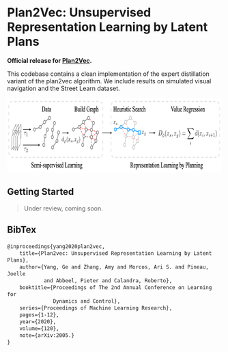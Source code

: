 # Plan2Vec: Unsupervised Representation Learning by Latent Plans 

**Official release for [Plan2Vec](https://geyang.github.io/plan2vec).**

This codebase contains a clean implementation of the expert distillation variant of the plan2vec algorithm. We include results on simulated visual navigation and the Street Learn dataset.

<p align="center"><img alt="Overview of Plan2vec" src="figures/plan2vec_main.png" width="788" height="175"/></p>

## Getting Started

> Under review, coming soon.





## BibTex

```
@inproceedings{yang2020plan2vec,
    title={Plan2vec: Unsupervised Representation Learning by Latent Plans},
    author={Yang, Ge and Zhang, Amy and Morcos, Ari S. and Pineau, Joelle
            and Abbeel, Pieter and Calandra, Roberto},
    booktitle={Proceedings of The 2nd Annual Conference on Learning for 
               Dynamics and Control},
    series={Proceedings of Machine Learning Research},
    pages={1-12},
    year={2020},
    volume={120},
    note={arXiv:2005.}
}
```

